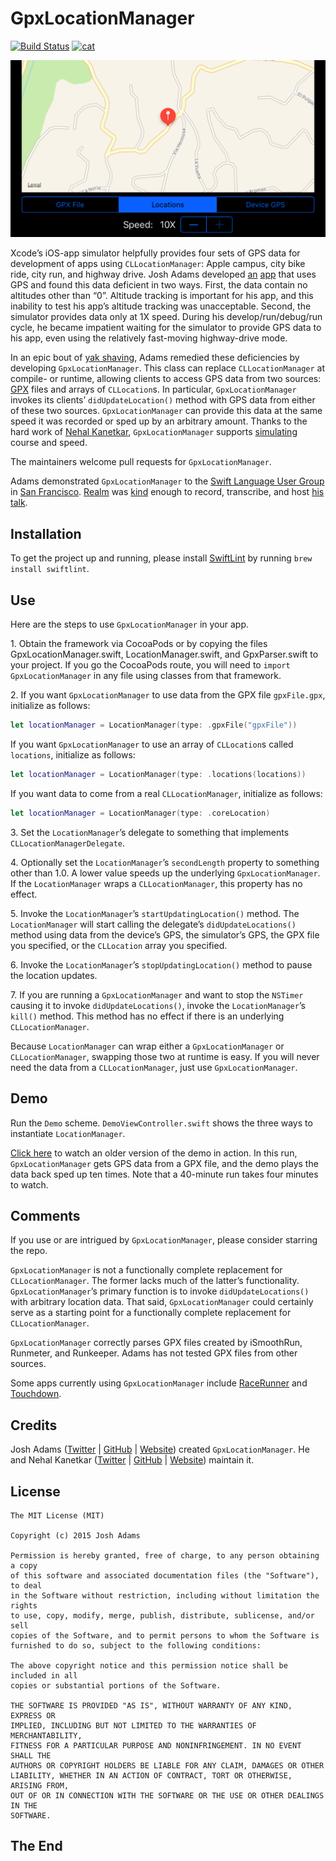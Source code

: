 GpxLocationManager
===================
[![Build Status](https://travis-ci.org/vermont42/GpxLocationManager.svg?branch=master)](https://travis-ci.org/vermont42/GpxLocationManager)
[![cat](https://img.shields.io/badge/cat-friendly-blue.svg)](https://twitter.com/vermont42/status/784504585243078656)

![Demo](screenshot.png "Demo of GpxLocationManager")

Xcode’s iOS-app simulator helpfully provides four sets of GPS data for development of apps using `CLLocationManager`: Apple campus, city bike ride, city run, and highway drive. Josh Adams developed [an](https://github.com/vermont42/RaceRunner) [app](https://itunes.apple.com/us/app/racerunner-run-tracking-app/id1065017082) that uses GPS and found this data deficient in two ways. First, the data contain no altitudes other than “0”. Altitude tracking is important for his app, and this inability to test his app’s altitude tracking was unacceptable. Second, the simulator provides data only at 1X speed. During his develop/run/debug/run cycle, he became impatient waiting for the simulator to provide GPS data to his app, even using the relatively fast-moving highway-drive mode.

In an epic bout of [yak shaving](http://sethgodin.typepad.com/seths_blog/2005/03/dont_shave_that.html), Adams remedied these deficiencies by developing `GpxLocationManager`. This class can replace `CLLocationManager` at compile- or runtime, allowing clients to access GPS data from two sources: [GPX](https://en.wikipedia.org/wiki/GPS_Exchange_Format) files and arrays of `CLLocation`s. In particular, `GpxLocationManager` invokes its clients’ `didUpdateLocation()` method with GPS data from either of these two sources. `GpxLocationManager` can provide this data at the same speed it was recorded or sped up by an arbitrary amount. Thanks to the hard work of [Nehal Kanetkar](https://github.com/nkanetka), `GpxLocationManager` supports [simulating](http://nkanetka.github.io/projects/gpx/) course and speed.

The maintainers welcome pull requests for  `GpxLocationManager`.

Adams demonstrated `GpxLocationManager` to the [Swift Language User Group](http://www.meetup.com/swift-language/) in [San Francisco](http://www.sanfrancisco.travel). [Realm](http://realm.io) was [kind](https://www.youtube.com/watch?v=LI7-Cu-9wWM) enough to record, transcribe, and host [his talk](https://realm.io/news/josh-adams-gpx-location-manager/).

## Installation
To get the project up and running, please install [SwiftLint](https://github.com/realm/SwiftLint) by running `brew install swiftlint`.

## Use
Here are the steps to use `GpxLocationManager` in your app.

1\. Obtain the framework via CocoaPods or by copying the files GpxLocationManager.swift, LocationManager.swift, and GpxParser.swift to your project. If you go the CocoaPods route, you will need to `import GpxLocationManager` in any file using classes from that framework.

2\. If you want `GpxLocationManager` to use data from the GPX file `gpxFile.gpx`, initialize as follows:

```swift
let locationManager = LocationManager(type: .gpxFile("gpxFile"))
```

If you want `GpxLocationManager` to use an array of `CLLocation`s called `locations`, initialize as follows:

```swift
let locationManager = LocationManager(type: .locations(locations))
```

If you want data to come from a real `CLLocationManager`, initialize as follows:

```swift
let locationManager = LocationManager(type: .coreLocation)
```

3\. Set the `LocationManager`’s delegate to something that implements `CLLocationManagerDelegate`.

4\. Optionally set the `LocationManager`’s `secondLength` property to something other than 1.0. A lower value speeds up the underlying `GpxLocationManager`. If the `LocationManager` wraps a `CLLocationManager`, this property has no effect.

5\. Invoke the `LocationManager`’s `startUpdatingLocation()` method. The `LocationManager` will start calling the delegate’s `didUpdateLocations()` method using data from the device’s GPS, the simulator’s GPS, the GPX file you specified, or the `CLLocation` array you specified.

6\. Invoke the `LocationManager`’s `stopUpdatingLocation()` method to pause the location updates.

7\. If you are running a `GpxLocationManager` and want to stop the `NSTimer` causing it to invoke `didUpdateLocations()`, invoke the `LocationManager`’s `kill()` method. This method has no effect if there is an underlying `CLLocationManager`.

Because `LocationManager` can wrap either a `GpxLocationManager` or `CLLocationManager`, swapping those two at runtime is easy. If you will never need the data from a `CLLocationManager`, just use `GpxLocationManager`.


## Demo

Run the `Demo` scheme. `DemoViewController.swift` shows the three ways to instantiate `LocationManager`.

[Click here](https://vimeo.com/138813570) to watch an older version of the demo in action. In this run, `GpxLocationManager` gets GPS data from a GPX file, and the demo plays the data back sped up ten times. Note that a 40-minute run takes four minutes to watch.

## Comments

If you use or are intrigued by `GpxLocationManager`, please consider starring the repo.

`GpxLocationManager` is not a functionally complete replacement for `CLLocationManager`. The former lacks much of the latter’s functionality. `GpxLocationManager`’s primary function is to invoke `didUpdateLocations()` with arbitrary location data. That said, `GpxLocationManager` could certainly serve as a starting point for a functionally complete replacement for `CLLocationManager`.

`GpxLocationManager` correctly parses GPX files created by iSmoothRun, Runmeter, and Runkeeper. Adams has not tested GPX files from other sources.

Some apps currently using `GpxLocationManager` include [RaceRunner](https://itunes.apple.com/us/app/racerunner-run-tracking-app/id1065017082) and [Touchdown](http://touchdownapp.ca).

## Credits

Josh Adams ([Twitter](https://twitter.com/vermont42) | [GitHub](https://github.com/vermont42) | [Website](http://racecondition.software)) created `GpxLocationManager`. He and Nehal Kanetkar ([Twitter](https://twitter.com/KanetkarNehal) | [GitHub](https://github.com/nkanetka) | [Website](http://nkanetka.github.io)) maintain it.

## License
```
The MIT License (MIT)

Copyright (c) 2015 Josh Adams

Permission is hereby granted, free of charge, to any person obtaining a copy
of this software and associated documentation files (the "Software"), to deal
in the Software without restriction, including without limitation the rights
to use, copy, modify, merge, publish, distribute, sublicense, and/or sell
copies of the Software, and to permit persons to whom the Software is
furnished to do so, subject to the following conditions:

The above copyright notice and this permission notice shall be included in all
copies or substantial portions of the Software.

THE SOFTWARE IS PROVIDED "AS IS", WITHOUT WARRANTY OF ANY KIND, EXPRESS OR
IMPLIED, INCLUDING BUT NOT LIMITED TO THE WARRANTIES OF MERCHANTABILITY,
FITNESS FOR A PARTICULAR PURPOSE AND NONINFRINGEMENT. IN NO EVENT SHALL THE
AUTHORS OR COPYRIGHT HOLDERS BE LIABLE FOR ANY CLAIM, DAMAGES OR OTHER
LIABILITY, WHETHER IN AN ACTION OF CONTRACT, TORT OR OTHERWISE, ARISING FROM,
OUT OF OR IN CONNECTION WITH THE SOFTWARE OR THE USE OR OTHER DEALINGS IN THE
SOFTWARE.
```


## The End
